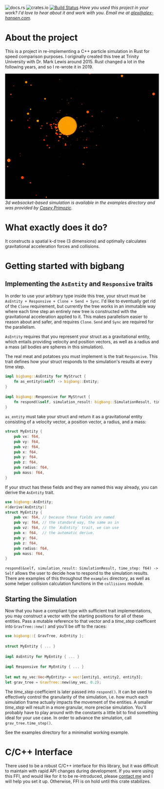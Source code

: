 ![docs.rs](https://docs.rs/bigbang/badge.svg)
![crates.io](https://img.shields.io/crates/v/bigbang.svg)
[![Build Status](https://travis-ci.org/sezna/bigbang.svg?branch=master)](https://travis-ci.org/sezna/bigbang)
_Have you used this project in your work? I'd love to hear about it and work with you. Email me at [alex@alex-hansen.com](mailto:alex@alex-hansen.com)._

# About the project
This is a project in re-implementing a C++ particle simulation in Rust for speed comparison purposes. I originally created this tree at Trinity University with Dr. Mark Lewis around 2015. Rust changed a lot in the following years, and so I re-wrote it in 2019. 


![example in 3d](./3d_example.gif)
_3d websocket-based simulation is available in the examples directory and was provided by [Casey Primozic](https://cprimozic.net/)._

# What exactly does it do?
It constructs a spatial k-d tree (3 dimensions) and optimally calculates gravitational acceleration forces and collisions.

# Getting started with bigbang
## Implementing the `AsEntity` and `Responsive` traits
In order to use your arbitrary type inside this tree, your struct must be `AsEntity + Responsive + Clone + Send + Sync`. I'd like to eventually get rid of the `Clone` requirement, but currently the tree works in an immutable way where each time step an entirely new tree is constructed with the gravitational acceleration applied to it. This makes parallelism easier to reason about and safer, and requires `Clone`. `Send` and `Sync` are required for the parallelism. 

`AsEntity` requires that you represent your struct as a gravitational entity, which entails providing velocity and position vectors, as well as a radius and a mass (all bodies are spheres in this simulation). 

The real meat and potatoes you must implement is the trait `Responsive`. This trait defines how your struct responds to the simulation's results at every time step. 

```rust
impl bigbang::AsEntity for MyStruct {
    fn as_entity(&self) -> bigbang::Entity;
}

impl bigbang::Responsive for MyStruct {
    fn respond(&self, simulation_result: bigbang::SimulationResult, time_step: f64) -> Self;
}
```

`as_entity` must take your struct and return it as a gravitational entity consisting of a velocity vector, a position vector, a radius, and a mass:
```rust
struct MyEntity {
    pub vx: f64,
    pub vy: f64,
    pub vz: f64,
    pub x: f64,
    pub y: f64,
    pub z: f64,
    pub radius: f64,
    pub mass: f64,
}
```

If your struct has these fields and they are named this way already, you can derive the `AsEntity` trait.

```rust
use bigbang::AsEntity;
#[derive(AsEntity)]
struct MyEntity {
    pub vx: f64, // because these fields are named 
    pub vy: f64, // the standard way, the same as in
    pub vz: f64, // the `AsEntity` trait, we can use
    pub x: f64,  // the automatic derive.
    pub y: f64,
    pub z: f64,
    pub radius: f64,
    pub mass: f64,
}
```

`respond(&self, simulation_result: SimulationResult, time_step: f64) -> Self` allows the user to decide how to respond to the simulation results. There are examples of this throughout the `examples` directory, as well as some helper collision calculation functions in the `collisions` module.

## Starting the Simulation
Now that you have a compliant type with sufficient trait implementations, you may construct a vector with the starting positions for all of these entities. Pass a mutable reference to that vector and a _time\_step_ coefficent into `GravTree::new()` and you'll be off to the races:
```rust
use bigbang::{ GravTree, AsEntity };

struct MyEntity { ... }

impl AsEntity for MyEntity { ... }

impl Responsive for MyEntity { ... }

let mut my_vec:Vec<MyEntity> = vec![entity1, entity2, entity3];
let grav_tree = GravTree::new(&my_vec, 0.2);

```

The _time\_step_ coefficient is later passed into `respond()`. It can be used to effectively control the granularity of the simulation, i.e. how much each simulation frame actually impacts the movement of the entities. A smaller _time\_step_ will result in a more granular, more precise simulation. You'll probably have to play around with the constants a little bit to find something ideal for your use case. In order to advance the simulation, call `grav_tree.time_step()`. 

See the examples directory for a minimalist working example.

# C/C++ Interface
There used to be a robust C/C++ interface for this library, but it was difficult to maintain with rapid API changes during development. If you were using this FFI, and would like for it to be re-introduced, please [contact me](mailto:alex@alex-hansen.com) and I will help you set it up. Otherwise, FFI is on hold until this crate stabilizes.